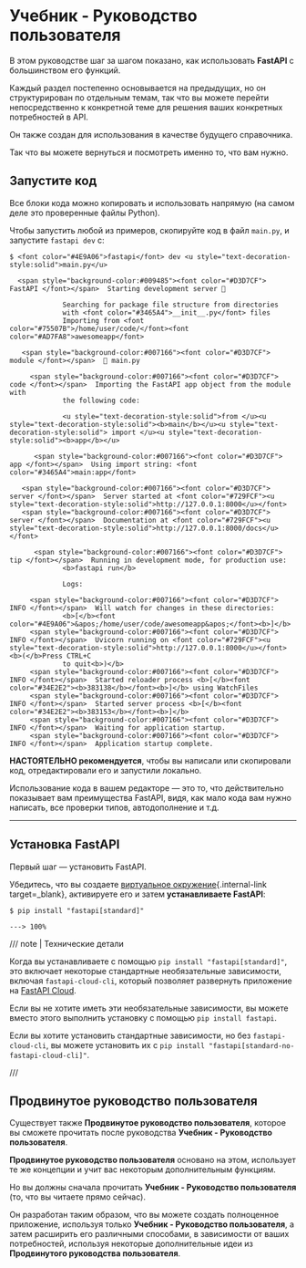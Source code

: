 # Учебник - Руководство пользователя

В этом руководстве шаг за шагом показано, как использовать **FastAPI** с большинством его функций.

Каждый раздел постепенно основывается на предыдущих, но он структурирован по отдельным темам, так что вы можете перейти непосредственно к конкретной теме для решения ваших конкретных потребностей в API.

Он также создан для использования в качестве будущего справочника.

Так что вы можете вернуться и посмотреть именно то, что вам нужно.

## Запустите код

Все блоки кода можно копировать и использовать напрямую (на самом деле это проверенные файлы Python).

Чтобы запустить любой из примеров, скопируйте код в файл `main.py`, и запустите `fastapi dev` с:

<div class="termy">

```console
$ <font color="#4E9A06">fastapi</font> dev <u style="text-decoration-style:solid">main.py</u>

  <span style="background-color:#009485"><font color="#D3D7CF"> FastAPI </font></span>  Starting development server 🚀

             Searching for package file structure from directories
             with <font color="#3465A4">__init__.py</font> files
             Importing from <font color="#75507B">/home/user/code/</font><font color="#AD7FA8">awesomeapp</font>

   <span style="background-color:#007166"><font color="#D3D7CF"> module </font></span>  🐍 main.py

     <span style="background-color:#007166"><font color="#D3D7CF"> code </font></span>  Importing the FastAPI app object from the module with
             the following code:

             <u style="text-decoration-style:solid">from </u><u style="text-decoration-style:solid"><b>main</b></u><u style="text-decoration-style:solid"> import </u><u style="text-decoration-style:solid"><b>app</b></u>

      <span style="background-color:#007166"><font color="#D3D7CF"> app </font></span>  Using import string: <font color="#3465A4">main:app</font>

   <span style="background-color:#007166"><font color="#D3D7CF"> server </font></span>  Server started at <font color="#729FCF"><u style="text-decoration-style:solid">http://127.0.0.1:8000</u></font>
   <span style="background-color:#007166"><font color="#D3D7CF"> server </font></span>  Documentation at <font color="#729FCF"><u style="text-decoration-style:solid">http://127.0.0.1:8000/docs</u></font>

      <span style="background-color:#007166"><font color="#D3D7CF"> tip </font></span>  Running in development mode, for production use:
             <b>fastapi run</b>

             Logs:

     <span style="background-color:#007166"><font color="#D3D7CF"> INFO </font></span>  Will watch for changes in these directories:
             <b>[</b><font color="#4E9A06">&apos;/home/user/code/awesomeapp&apos;</font><b>]</b>
     <span style="background-color:#007166"><font color="#D3D7CF"> INFO </font></span>  Uvicorn running on <font color="#729FCF"><u style="text-decoration-style:solid">http://127.0.0.1:8000</u></font> <b>(</b>Press CTRL+C
             to quit<b>)</b>
     <span style="background-color:#007166"><font color="#D3D7CF"> INFO </font></span>  Started reloader process <b>[</b><font color="#34E2E2"><b>383138</b></font><b>]</b> using WatchFiles
     <span style="background-color:#007166"><font color="#D3D7CF"> INFO </font></span>  Started server process <b>[</b><font color="#34E2E2"><b>383153</b></font><b>]</b>
     <span style="background-color:#007166"><font color="#D3D7CF"> INFO </font></span>  Waiting for application startup.
     <span style="background-color:#007166"><font color="#D3D7CF"> INFO </font></span>  Application startup complete.
```

</div>

**НАСТОЯТЕЛЬНО рекомендуется**, чтобы вы написали или скопировали код, отредактировали его и запустили локально.

Использование кода в вашем редакторе — это то, что действительно показывает вам преимущества FastAPI, видя, как мало кода вам нужно написать, все проверки типов, автодополнение и т.д.

---

## Установка FastAPI

Первый шаг — установить FastAPI.

Убедитесь, что вы создаете [виртуальное окружение](../virtual-environments.md){.internal-link target=_blank}, активируете его и затем **устанавливаете FastAPI**:

<div class="termy">

```console
$ pip install "fastapi[standard]"

---> 100%
```

</div>

/// note | Технические детали

Когда вы устанавливаете с помощью `pip install "fastapi[standard]"`, это включает некоторые стандартные необязательные зависимости, включая `fastapi-cloud-cli`, который позволяет развернуть приложение на <a href="https://fastapicloud.com" class="external-link" target="_blank">FastAPI Cloud</a>.

Если вы не хотите иметь эти необязательные зависимости, вы можете вместо этого выполнить установку с помощью `pip install fastapi`.

Если вы хотите установить стандартные зависимости, но без `fastapi-cloud-cli`, вы можете установить их с `pip install "fastapi[standard-no-fastapi-cloud-cli]"`.

///

## Продвинутое руководство пользователя

Существует также **Продвинутое руководство пользователя**, которое вы сможете прочитать после руководства **Учебник - Руководство пользователя**.

**Продвинутое руководство пользователя** основано на этом, использует те же концепции и учит вас некоторым дополнительным функциям.

Но вы должны сначала прочитать **Учебник - Руководство пользователя** (то, что вы читаете прямо сейчас).

Он разработан таким образом, что вы можете создать полноценное приложение, используя только **Учебник - Руководство пользователя**, а затем расширить его различными способами, в зависимости от ваших потребностей, используя некоторые дополнительные идеи из **Продвинутого руководства пользователя**.
